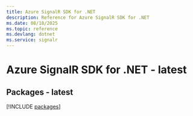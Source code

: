 ```yaml
---
title: Azure SignalR SDK for .NET
description: Reference for Azure SignalR SDK for .NET
ms.date: 08/18/2025
ms.topic: reference
ms.devlang: dotnet
ms.service: signalr
---
```

# Azure SignalR SDK for .NET - latest
## Packages - latest
[!INCLUDE [packages](signalr-index.md)]